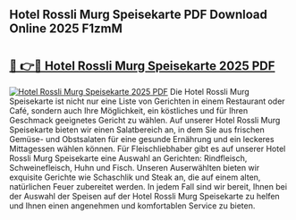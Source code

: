 ## Hotel Rossli Murg Speisekarte PDF Download Online 2025 F1zmM

# <h2><a href="http://gc8mzt3.nevu.top/?p=Hotel+Rossli+Murg+Speisekarte">🔗 👉🔴 Hotel Rossli Murg Speisekarte 2025 PDF</a></h2>

[![Hotel Rossli Murg Speisekarte 2025 PDF](https://i.imgur.com/dBaPXMq.png)](http://gc8mzt3.nevu.top/?p=Hotel+Rossli+Murg+Speisekarte)
Die Hotel Rossli Murg Speisekarte ist nicht nur eine Liste von Gerichten in einem Restaurant oder Café, sondern auch Ihre Möglichkeit, ein köstliches und für Ihren Geschmack geeignetes Gericht zu wählen. Auf unserer Hotel Rossli Murg Speisekarte bieten wir einen Salatbereich an, in dem Sie aus frischen Gemüse- und Obstsalaten für eine gesunde Ernährung und ein leckeres Mittagessen wählen können. Für Fleischliebhaber gibt es auf unserer Hotel Rossli Murg Speisekarte eine Auswahl an Gerichten: Rindfleisch, Schweinefleisch, Huhn und Fisch. Unseren Auserwählten bieten wir exquisite Gerichte wie Schaschlik und Steak an, die auf einem alten, natürlichen Feuer zubereitet werden. In jedem Fall sind wir bereit, Ihnen bei der Auswahl der Speisen auf der Hotel Rossli Murg Speisekarte zu helfen und Ihnen einen angenehmen und komfortablen Service zu bieten.
